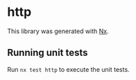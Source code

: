 # http

This library was generated with [Nx](https://nx.dev).

## Running unit tests

Run `nx test http` to execute the unit tests.
